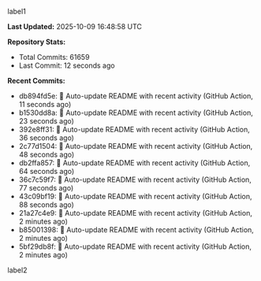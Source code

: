 
label1 
<!-- ACTIVITY_START -->
**Last Updated:** 2025-10-09 16:48:58 UTC

**Repository Stats:**
- Total Commits: 61659
- Last Commit: 12 seconds ago

**Recent Commits:**
- db894fd5e: 🤖 Auto-update README with recent activity (GitHub Action, 11 seconds ago)
- b1530dd8a: 🤖 Auto-update README with recent activity (GitHub Action, 23 seconds ago)
- 392e8ff31: 🤖 Auto-update README with recent activity (GitHub Action, 36 seconds ago)
- 2c77d1504: 🤖 Auto-update README with recent activity (GitHub Action, 48 seconds ago)
- db2ffa857: 🤖 Auto-update README with recent activity (GitHub Action, 64 seconds ago)
- 36c7c59f7: 🤖 Auto-update README with recent activity (GitHub Action, 77 seconds ago)
- 43c09bf19: 🤖 Auto-update README with recent activity (GitHub Action, 88 seconds ago)
- 21a27c4e9: 🤖 Auto-update README with recent activity (GitHub Action, 2 minutes ago)
- b85001398: 🤖 Auto-update README with recent activity (GitHub Action, 2 minutes ago)
- 5bf29db8f: 🤖 Auto-update README with recent activity (GitHub Action, 2 minutes ago)
<!-- ACTIVITY_END -->

label2
